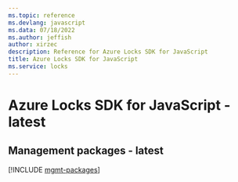 ```yaml
---
ms.topic: reference
ms.devlang: javascript
ms.data: 07/18/2022
ms.author: jeffish
author: xirzec
description: Reference for Azure Locks SDK for JavaScript
title: Azure Locks SDK for JavaScript
ms.service: locks
---
```

# Azure Locks SDK for JavaScript - latest

## Management packages - latest
[!INCLUDE [mgmt-packages](locks-mgmt-index.md)]

